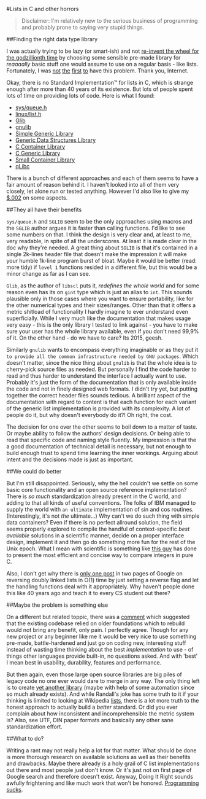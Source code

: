 #Lists in C and other horrors

<blockquote>Disclaimer: I'm relatively new to the serious business of programming and probably prone to saying very stupid things.</blockquote>

##Finding the right data type library

I was actually trying to be lazy (or smart-ish) and not [re-invent the wheel for the godzillionth time](http://en.wikipedia.org/wiki/Not_invented_here) by choosing some sensible pre-made library for *reaaaally* basic stuff one would assume to use on a regular basis - like lists.  
Fortunately, I was
[not](http://stackoverflow.com/questions/4184954/are-there-standard-queue-implementations-for-c)
[the](http://stackoverflow.com/questions/1819416/standard-data-structure-library-in-c?rq=1)
[first](http://stackoverflow.com/questions/14001652/does-standard-c-library-provides-linked-list-etc-data-structures?rq=1)
[to](http://stackoverflow.com/questions/736307/multipurpose-linked-list-implementation-in-pure-c/961444#961444)
have this problem. Thank you, Internet.

Okay, there is no Standard Implementation™ for lists in C, which is strange enough after more than 40 years of its existence. But lots of people spent lots of time on providing lots of code. Here is what I found:

* [sys/queue.h](http://man7.org/linux/man-pages/man3/queue.3.html)
* [linux/list.h](http://ccodearchive.net/info/list.html)
* [Glib](https://developer.gnome.org/glib/2.42/)
* [gnulib](http://www.gnu.org/software/gnulib/)
* [Simple Generic Library](http://sglib.sourceforge.net/doc/index.html)
* [Generic Data Structures Library](http://home.gna.org/gdsl/)
* [C Container Library](http://www.cs.virginia.edu/~lcc-win32/ccl/ccl.html)
* [C Generic Library](http://code.google.com/p/c-generic-library/)
* [Small Container Library](https://github.com/djerome/libscl)
* [qLibc](https://github.com/wolkykim/qlibc)

There is a bunch of different approaches and each of them seems to have a fair amount of reason behind it. I haven't looked into all of them very closely, let alone run or tested anything. However I'd also like to give my [$.002](http://stackoverflow.com/a/736333) on some aspects.

##They all have their benefits

`sys/queue.h` and `SGLIB` seem to be the only approaches using macros and the `SGLIB` author argues it is faster than calling functions. I'd like to see some numbers on that. I think the design is very clear and, at least to me, very readable, in spite of all the underscores. At least it is made clear in the doc why they're needed. A great thing about `SGLIB` is that it's contained in a single 2k-lines header file that doesn't make the impression it will make your humble 1k-line program burst of bloat. Maybe it would be better (read: more tidy) if `level 1` functions resided in a different file, but this would be a minor change as far as I can see.

`Glib`, as the author of `libscl` puts it, *redefines the whole world* and for some reason even has its on `gint` type which is just an alias to `int`. This sounds plausible only in those cases where you want to ensure portability, like for the other numerical types and their sizes/ranges. Other than that it offers a metric shitload of functionality I hardly imagine to ever understand even superficially. While I very much like the documentation that makes usage very easy - this is the only library I tested to link against - you have to make sure your user has the whole library available, even if you don't need 99,9% of it. On the other hand - do we have to care? Its 2015, geesh.

Similarly `gnulib` wants to encompass everything imaginable or as they put it `to provide all the common infrastructure needed by GNU packages`. Which doesn't matter, since the nice thing about `gnulib` is that the whole idea is to cherry-pick source files as needed. But personally I find the code harder to read and thus harder to understand the interface I actually want to use. Probably it's just the form of the documentation that is only available inside the code and not in finely designed web formats. I didn't try yet, but putting together the correct header files sounds tedious. A brilliant aspect of the documentation with regard to content is that each function for each variant of the generic list implementation is provided with its complexity. A lot of people do it, but why doesn't everybody do it?! Oh right, the cost.

The decision for one over the other seems to boil down to a matter of taste. Or maybe ability to follow the authors' design decisions. Or being able to read that specific code and naming style fluently. My impression is that the a good documentation of technical detail is necessary, but not enough to build enough trust to spend time learning the inner workings. Arguing about intent and the decisions made is just as important.

##We could do better

But I'm still disappointed. Seriously, why the hell couldn't we settle on some basic core functionality and an open source reference implementation? There is *so much* standardization already present in the C world, and adding to that all kinds of useful conventions. The folks of IBM managed to supply the world with `an ultimate` implementation of sin and cos routines. (Interestingly, it's not *the* ultimate...) Why can't we do such thing with simple data containers? Even if there is no perfect allround solution, the field seems properly explored to compile the handful of context-specific *best available* solutions in a scientific manner, decide on a proper interface design, implement it and then go do something more fun for the rest of the Unix epoch. What I mean with scientific is something like [this guy](http://stackoverflow.com/a/10997428) has done to present the most efficient and concise way to compare integers in pure C.

Also, I don't get why there is [only one post](http://jeapostrophe.github.io/2012-03-31-siq-reve-post.html) in two pages of Google on reversing doubly linked lists in O(1) time by just setting a reverse flag and let the handling functions deal with it appropriately. Why haven't people done this like 40 years ago and teach it to every CS student out there?

##Maybe the problem is something else

On a different but related toppic, there was a [comment](http://gamedev.stackexchange.com/a/8984) which suggested that the existing codebase relied on older foundations which to rebuild would not bring any benefit, only pain. I perfectly agree. Though for any new project or any beginner like me it would be very nice to use something pre-made, battle-hardened and just go on coding new, interesting stuff instead of wasting time thinking about the best *implementation* to use - of things other languages provide built-in, no questions asked. And with 'best' I mean best in usability, durability, features and performance.

But then again, even those large open source libraries are big piles of legacy code no one ever would dare to merge in any way. The only thing left is to create [yet another library](http://xkcd.com/927/) (maybe with help of some automation since so much already exists). And while Randall's joke has some truth to it if your thinking is limited to looking at Wikipedia [lists](http://en.wikipedia.org/wiki/List_of_lists_of_lists), there is a lot more truth to the honest approach to actually build a *better* standard. Or did you ever complain about how inconsistent and incomprehensible the metric system is? Also, see UTF, DIN paper formats and basically any other sane standardization effort.

##What to do?

Writing a rant may not really help a lot for that matter. What should be done is more thorough research on available solutions as well as their benefits and drawbacks. Maybe there already *is* a holy grail of C list implementations out there and most people just don't know. Or it's just not on first page of Google search and therefore doesn't exist. Anyway, Doing It Right sounds awfully frightening and like much work that won't be honored. [Programming sucks](http://stilldrinking.org/programming-sucks).
